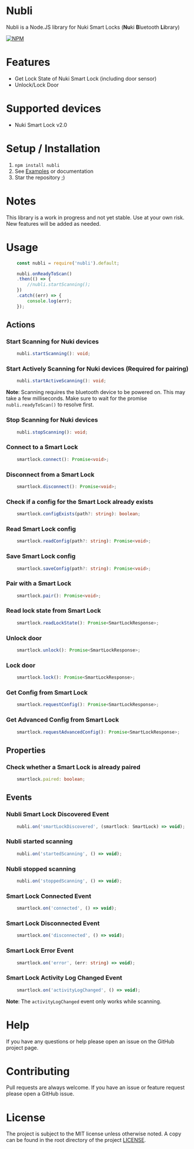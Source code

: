 # Nubli

Nubli is a Node.JS library for Nuki Smart Locks (**Nu**ki **B**luetooth **Li**brary)

[![NPM](https://nodei.co/npm/nubli.png?compact=true)](https://npmjs.org/package/nubli)

# Features
* Get Lock State of Nuki Smart Lock (including door sensor)
* Unlock/Lock Door

# Supported devices
- Nuki Smart Lock v2.0

# Setup / Installation
1. `npm install nubli`
2. See [Examples](examples/) or documentation
3. Star the repository ;)

# Notes
This library is a work in progress and not yet stable. Use at your own risk. New features will be added as needed.

# Usage
```typescript
    const nubli = require('nubli').default;

    nubli.onReadyToScan()
    .then(() => {
        //nubli.startScanning();
    })
    .catch((err) => {
        console.log(err);
    });
```

## Actions

### Start Scanning for Nuki devices
```typescript
    nubli.startScanning(): void;
```

### Start Actively Scanning for Nuki devices (Required for pairing)
```typescript
    nubli.startActiveScanning(): void;
```

**Note**: Scanning requires the bluetooth device to be powered on. This may take a few milliseconds. Make sure to wait for the promise ```nubli.readyToScan()``` to resolve first.

### Stop Scanning for Nuki devices
```typescript
    nubli.stopScanning(): void;
```

### Connect to a Smart Lock
```typescript
    smartlock.connect(): Promise<void>;
```

### Disconnect from a Smart Lock
```typescript
    smartlock.disconnect(): Promise<void>;
```

### Check if a config for the Smart Lock already exists
```typescript
    smartlock.configExists(path?: string): boolean;
```

### Read Smart Lock config
```typescript
    smartlock.readConfig(path?: string): Promise<void>;
```

### Save Smart Lock config
```typescript
    smartlock.saveConfig(path?: string): Promise<void>;
```

### Pair with a Smart Lock
```typescript
    smartlock.pair(): Promise<void>;
```

### Read lock state from Smart Lock
```typescript
    smartlock.readLockState(): Promise<SmartLockResponse>;
```

### Unlock door
```typescript
    smartlock.unlock(): Promise<SmartLockResponse>;
```

### Lock door
```typescript
    smartlock.lock(): Promise<SmartLockResponse>;
```

### Get Config from Smart Lock
```typescript
    smartlock.requestConfig(): Promise<SmartLockResponse>;
```

### Get Advanced Config from Smart Lock
```typescript
    smartlock.requestAdvancedConfig(): Promise<SmartLockResponse>;
```

## Properties

### Check whether a Smart Lock is already paired
```typescript
    smartlock.paired: boolean;
```
## Events

### Nubli Smart Lock Discovered Event
```typescript
    nubli.on('smartLockDiscovered', (smartlock: SmartLock) => void);
```

### Nubli started scanning
```typescript
    nubli.on('startedScanning', () => void);
```

### Nubli stopped scanning
```typescript
    nubli.on('stoppedScanning', () => void);
```

### Smart Lock Connected Event
```typescript
    smartlock.on('connected', () => void);
```

### Smart Lock Disconnected Event
```typescript
    smartlock.on('disconnected', () => void);
```

### Smart Lock Error Event
```typescript
    smartlock.on('error', (err: string) => void);
```

### Smart Lock Activity Log Changed Event
```typescript
    smartlock.on('activityLogChanged', () => void);
```

**Note**: The `activityLogChanged` event only works while scanning.

# Help
If you have any questions or help please open an issue on the GitHub project page.

# Contributing
Pull requests are always welcome. If you have an issue or feature request please open a GitHub issue.

# License
The project is subject to the MIT license unless otherwise noted. A copy can be found in the root directory of the project [LICENSE](LICENSE).
